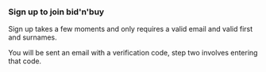 ### Sign up to join bid'n'buy

Sign up takes a few moments and only requires a valid email and valid first
and surnames.

You will be sent an email with a verification code, step two involves entering
that code.
